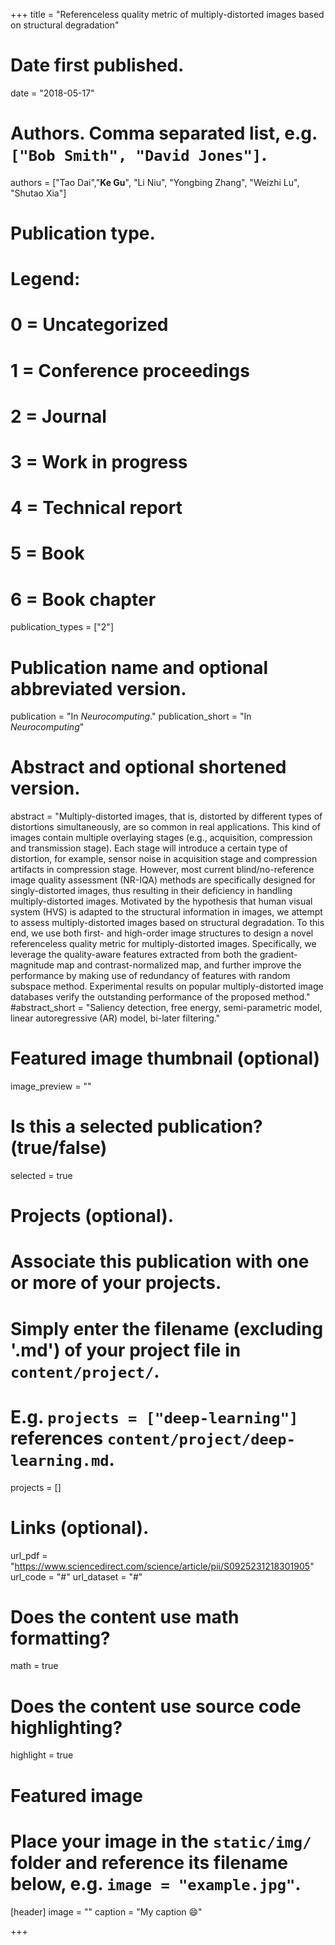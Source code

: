 +++
title = "Referenceless quality metric of multiply-distorted images based on structural degradation"

# Date first published.
date = "2018-05-17"

# Authors. Comma separated list, e.g. `["Bob Smith", "David Jones"]`.
authors = ["Tao Dai","**Ke Gu**", "Li Niu", "Yongbing Zhang", "Weizhi Lu", "Shutao Xia"]
# Publication type.
# Legend:
# 0 = Uncategorized
# 1 = Conference proceedings
# 2 = Journal
# 3 = Work in progress
# 4 = Technical report
# 5 = Book
# 6 = Book chapter
publication_types = ["2"]

# Publication name and optional abbreviated version.
publication = "In *Neurocomputing*."
publication_short = "In *Neurocomputing*"

# Abstract and optional shortened version.
abstract = "Multiply-distorted images, that is, distorted by different types of distortions simultaneously, are so common in real applications. This kind of images contain multiple overlaying stages (e.g., acquisition, compression and transmission stage). Each stage will introduce a certain type of distortion, for example, sensor noise in acquisition stage and compression artifacts in compression stage. However, most current blind/no-reference image quality assessment (NR-IQA) methods are specifically designed for singly-distorted images, thus resulting in their deficiency in handling multiply-distorted images. Motivated by the hypothesis that human visual system (HVS) is adapted to the structural information in images, we attempt to assess multiply-distorted images based on structural degradation. To this end, we use both first- and high-order image structures to design a novel referenceless quality metric for multiply-distorted images. Specifically, we leverage the quality-aware features extracted from both the gradient-magnitude map and contrast-normalized map, and further improve the performance by making use of redundancy of features with random subspace method. Experimental results on popular multiply-distorted image databases verify the outstanding performance of the proposed method."
#abstract_short = "Saliency detection, free energy, semi-parametric model, linear autoregressive (AR) model, bi-later filtering."

# Featured image thumbnail (optional)
image_preview = ""

# Is this a selected publication? (true/false)
selected = true

# Projects (optional).
#   Associate this publication with one or more of your projects.
#   Simply enter the filename (excluding '.md') of your project file in `content/project/`.
#   E.g. `projects = ["deep-learning"]` references `content/project/deep-learning.md`.
projects = []

# Links (optional).
url_pdf = "https://www.sciencedirect.com/science/article/pii/S0925231218301905"
url_code = "#"
url_dataset = "#"




# Does the content use math formatting?
math = true

# Does the content use source code highlighting?
highlight = true

# Featured image
# Place your image in the `static/img/` folder and reference its filename below, e.g. `image = "example.jpg"`.
[header]
image = ""
caption = "My caption 😄"

+++
